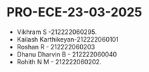 # PRO-ECE-23-03-2025
- Vikhram S -212222060295. 
- Kailash Karthikeyan-212222060101
- Roshan R - 212222060203   
- Dhanu Dharvin B - 212222060040 
- Rohith N M - 212222060202. 

